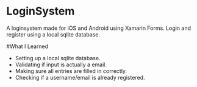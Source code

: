 # LoginSystem
A loginsystem made for iOS and Android using Xamarin Forms. 
Login and register using a local sqlite database.

#What I Learned
* Setting up a local sqlite database.
* Validating if input is actually a email.
* Making sure all entries are filled in correctly.
* Checking if a username/email is already registered.
